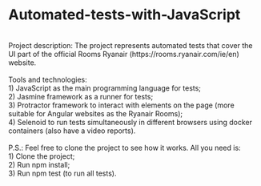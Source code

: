 # Automated-tests-with-JavaScript
<br>
Project description: The project represents automated tests that cover the UI part of the official Rooms Ryanair (https://rooms.ryanair.com/ie/en) website.
<br><br>
Tools and technologies: 
<br>
1) JavaScript as the main programming language for tests;
<br>
2) Jasmine framework as a runner for tests;
<br>
3) Protractor framework to interact with elements on the page (more suitable for Angular websites as the Ryanair Rooms);
<br>
4) Selenoid to run tests simultaneously in different browsers using docker containers (also have a video reports).
<br><br>
P.S.: Feel free to clone the project to see how it works. All you need is:
<br>
1) Clone the project;
<br>
2) Run npm install;
<br>
3) Run npm test (to run all tests).
